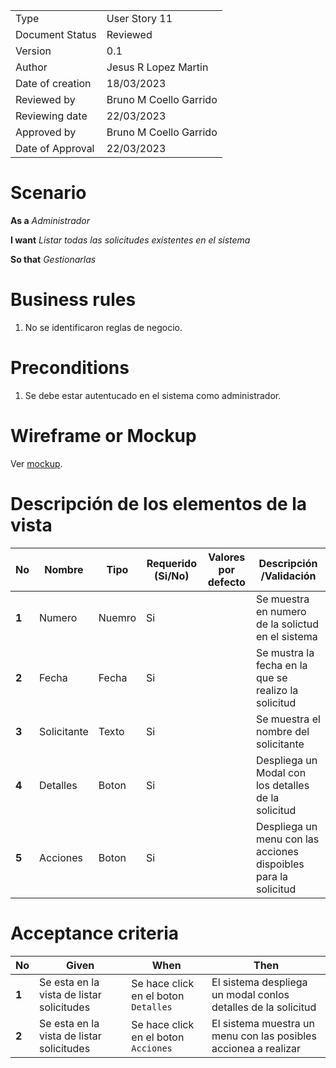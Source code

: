 
|                  |                              |
| ---------------- | ---------------------------- |
| Type             | User Story 11		  |
| Document Status  | Reviewed                     |
| Version          | 0.1                          |
| Author           | Jesus R Lopez Martin         |
| Date of creation | 18/03/2023                   |
| Reviewed by      | Bruno M Coello Garrido       |
| Reviewing date   | 22/03/2023                   |
| Approved by      | Bruno M Coello Garrido       |
| Date of Approval | 22/03/2023    		  |



# **Scenario**

**As a** *Administrador*

**I want**  *Listar todas las solicitudes existentes en el sistema*

**So that** *Gestionarlas*

# **Business rules**

1. No se identificaron reglas de negocio.



# **Preconditions**

1. Se debe estar autentucado en el sistema como administrador.



# **Wireframe or Mockup**

Ver [mockup](https://www.figma.com/file/eFanSMyakuYfprgAsLxg0w/Sistema-de-Gestion-de-Modulos?type=design&node-id=0%3A1&t=YAkqHfjOU8GOXbKu-1).



# **Descripción de los elementos de la vista**

| **No** | **Nombre**        | **Tipo**               | **Requerido (Si/No)** | Valores por defecto | **Descripción /Validación**                                      |
| ------ | ----------------- | ---------------------- | --------------------- | ------------------- | ---------------------------------------------------------------- |
| **1**  | Numero 	     | Nuemro		      | Si                    |                     |  Se muestra en numero de la solictud en el sistema               |
| **2**  | Fecha 	     | Fecha		      | Si                    |                     |  Se mustra la fecha en la que se realizo la solicitud            |
| **3**  | Solicitante 	     | Texto		      | Si                    |                     |  Se muestra el nombre del solicitante                            |
| **4**  | Detalles 	     | Boton		      | Si                    |                     |  Despliega un Modal con los detalles de la solicitud             |
| **5**  | Acciones  	     | Boton		      | Si                    |                     |  Despliega un menu con las acciones dispoibles para la solicitud |



# **Acceptance criteria**

| **No** | **Given**                                                    | **When**                                        | **Then**                                                        |
| ------ | ------------------------------------------------------------ | ----------------------------------------------- | --------------------------------------------------------------- |
| **1**  | Se esta en la vista de listar solicitudes     	        | Se hace click en el boton `Detalles`	          | El sistema despliega un modal conlos detalles de la solicitud   |
| **2**  | Se esta en la vista de listar solicitudes     	        | Se hace click en el boton `Acciones`	          | El sistema muestra un menu con las posibles accionea a realizar |